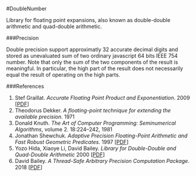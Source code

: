 #DoubleNumber

Library for floating point expansions, also known as double-double arithmetic and quad-double arithmetic.

###Precision

Double precision support approximatly 32 accurate decimal digits and stored as unevaluated sum of two ordinary javascript 64 bits IEEE 754 number. Note that only the sum of the two components of the result is meaningful. In particular, the high part of the result does not necessarily equal the result of operating on the high parts.

###References

1. Stef Graillat. *Accurate Floating Point Product and Exponentiation*. 2009 [[PDF](https://hal.archives-ouvertes.fr/hal-00164607/document)]
2. Theodorus Dekker. *A floating-point technique for extending the available precision.* 1971
3. Donald Knuth. *The Art of Computer Programming: Seminumerical Algorithms*, volume 2. 18:224–242, 1981
4. Jonathan Shewchuk. *Adaptive Precision Floating-Point Arithmetic and Fast Robust Geometric Predicates*. 1997 [[PDF](https://people.eecs.berkeley.edu/~jrs/papers/robustr.pdf)]
5. Yozo Hida, Xiaoye Li, David Bailey. *Library for Double-Double and Quad-Double Arithmetic* 2000 [[PDF](http://web.mit.edu/tabbott/Public/quaddouble-debian/qd-2.3.4-old/docs/qd.pdf)]
6. David Bailey. *A Thread-Safe Arbitrary Precision Computation Package*. 2018 [[PDF](https://www.davidhbailey.com/dhbpapers/mpfun2015.pdf)]